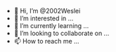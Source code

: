 - 👋 Hi, I’m @2002Weslei
- 👀 I’m interested in ...
- 🌱 I’m currently learning ...
- 💞️ I’m looking to collaborate on ...
- 📫 How to reach me ...

<!---
2002Weslei/2002Weslei is a ✨ special ✨ repository because its `README.md` (this file) appears on your GitHub profile.
You can click the Preview link to take a look at your changes.
--->
